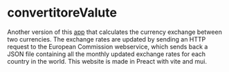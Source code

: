 # convertitoreValute

Another version of this [app](https://github.com/LuMarans30/currencyExchangeMAUI) that calculates the currency exchange between two currencies.
The exchange rates are updated by sending an HTTP request to the European Commission webservice, which sends back a JSON file containing all the monthly updated exchange rates for each country in the world.
This website is made in Preact with vite and mui.
